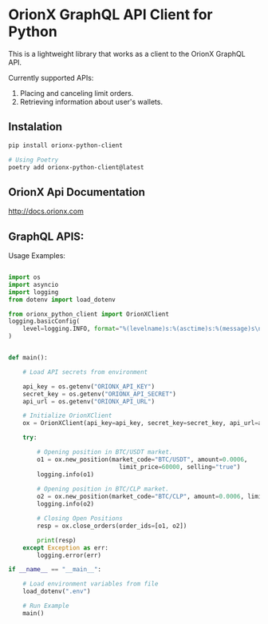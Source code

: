 # OrionX GraphQL API Client for Python

This is a lightweight library that works as a client to the OrionX GraphQL API.

Currently supported APIs:
1.  Placing and canceling limit orders.
2.  Retrieving information about user's wallets.


## Instalation

```bash
pip install orionx-python-client

# Using Poetry
poetry add orionx-python-client@latest
```
## OrionX Api Documentation

http://docs.orionx.com

## GraphQL APIS:

Usage Examples:

```python

import os
import asyncio
import logging
from dotenv import load_dotenv

from orionx_python_client import OrionXClient
logging.basicConfig(
    level=logging.INFO, format="%(levelname)s:%(asctime)s:%(message)s\n\t"
)


def main():

    # Load API secrets from environment

    api_key = os.getenv("ORIONX_API_KEY")
    secret_key = os.getenv("ORIONX_API_SECRET")
    api_url = os.getenv("ORIONX_API_URL")

    # Initialize OrionXClient
    ox = OrionXClient(api_key=api_key, secret_key=secret_key, api_url=api_url)

    try:

        # Opening position in BTC/USDT market.
        o1 = ox.new_position(market_code="BTC/USDT", amount=0.0006,
                               limit_price=60000, selling="true")
        logging.info(o1)
        
        # Opening position in BTC/CLP market.
        o2 = ox.new_position(market_code="BTC/CLP", amount=0.0006, limit_price=60000000, selling="true")
        logging.info(o2)

        # Closing Open Positions 
        resp = ox.close_orders(order_ids=[o1, o2])

        print(resp)
    except Exception as err:
        logging.error(err)

if __name__ == "__main__":

    # Load environment variables from file
    load_dotenv(".env")

    # Run Example
    main()

```



